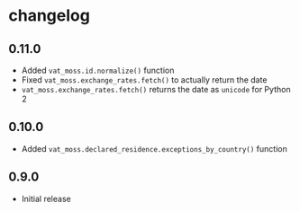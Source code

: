 # changelog

## 0.11.0

 - Added `vat_moss.id.normalize()` function
 - Fixed `vat_moss.exchange_rates.fetch()` to actually return the date
 - `vat_moss.exchange_rates.fetch()` returns the date as `unicode` for Python 2

## 0.10.0

 - Added `vat_moss.declared_residence.exceptions_by_country()` function

## 0.9.0

 - Initial release
